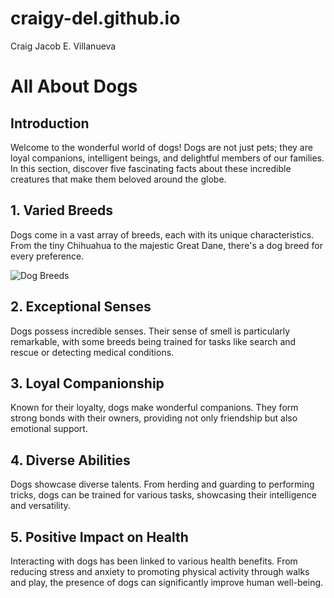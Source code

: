 # craigy-del.github.io
Craig Jacob E. Villanueva
# All About Dogs

## Introduction
Welcome to the wonderful world of dogs! Dogs are not just pets; they are loyal companions, intelligent beings, and delightful members of our families. In this section, discover five fascinating facts about these incredible creatures that make them beloved around the globe.

## 1. Varied Breeds
Dogs come in a vast array of breeds, each with its unique characteristics. From the tiny Chihuahua to the majestic Great Dane, there's a dog breed for every preference.

![Dog Breeds](https://i.pinimg.com/originals/b6/5d/ea/b65dea99ec670db281e349b43cca668c.jpg)

## 2. Exceptional Senses
Dogs possess incredible senses. Their sense of smell is particularly remarkable, with some breeds being trained for tasks like search and rescue or detecting medical conditions.

## 3. Loyal Companionship
Known for their loyalty, dogs make wonderful companions. They form strong bonds with their owners, providing not only friendship but also emotional support.

## 4. Diverse Abilities
Dogs showcase diverse talents. From herding and guarding to performing tricks, dogs can be trained for various tasks, showcasing their intelligence and versatility.

## 5. Positive Impact on Health
Interacting with dogs has been linked to various health benefits. From reducing stress and anxiety to promoting physical activity through walks and play, the presence of dogs can significantly improve human well-being.


